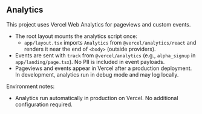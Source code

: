 ## Analytics

This project uses Vercel Web Analytics for pageviews and custom events.

- The root layout mounts the analytics script once:
  - `app/layout.tsx` imports `Analytics` from `@vercel/analytics/react` and renders it near the end of `<body>` (outside providers).
- Events are sent with `track` from `@vercel/analytics` (e.g., `alpha_signup` in `app/landing/page.tsx`). No PII is included in event payloads.
- Pageviews and events appear in Vercel after a production deployment. In development, analytics run in debug mode and may log locally.

Environment notes:
- Analytics run automatically in production on Vercel. No additional configuration required.
